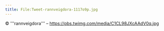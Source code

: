 ```yaml
---
title: File:Tweet-rannveigdora-1117o9p.jpg
---
```


© '''rannveigdora''' – https://pbs.twimg.com/media/C1CL98JXcAAdV0q.jpg

